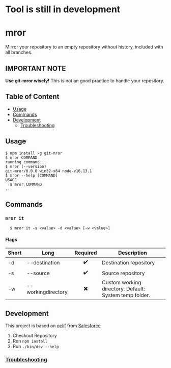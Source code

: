 # Tool is still in development

# mror

Mirror your repository to an empty repository without history, included with all branches.

## IMPORTANT NOTE

**Use git-mror wisely!** This is not an good practice to handle your repository.

## Table of Content

<!-- toc -->

- [Usage](#usage)
- [Commands](#commands)
- [Development](#development)
  - [Troubleshooting](./TROUBLESHOOTING.md)
  <!-- tocstop -->

## Usage

<!-- usage -->

```sh-session
$ npm install -g git-mror
$ mror COMMAND
running command...
$ mror (--version)
git-mror/0.0.0 win32-x64 node-v16.13.1
$ mror --help [COMMAND]
USAGE
  $ mror COMMAND
...
```

<!-- usagestop -->

## Commands

<!-- commands -->

### `mror it`

```sh-session
  $ mror it -s <value> -d <value> [-w <value>]
```

#### Flags

| Short | Long               | Required | Description                                            |
| ----- | ------------------ | :------: | ------------------------------------------------------ |
| -d    | --destination      |    ✔️    | Destination repository                                 |
| -s    | --source           |    ✔️    | Source repository                                      |
| -w    | --workingdirectory |    ✖️    | Custom working directory. Default: System temp folder. |

<!-- commandstop -->

## Development

This project is based on [oclif](https://oclif.io/) from [Salesforce](https://developer.salesforce.com/home)

<!-- development -->

1. Checkout Repository
2. Run `npm install`
3. Run `./bin/dev --help`
<!-- developmentstop -->

### [Troubleshooting](./TROUBLESHOOTING.md)
